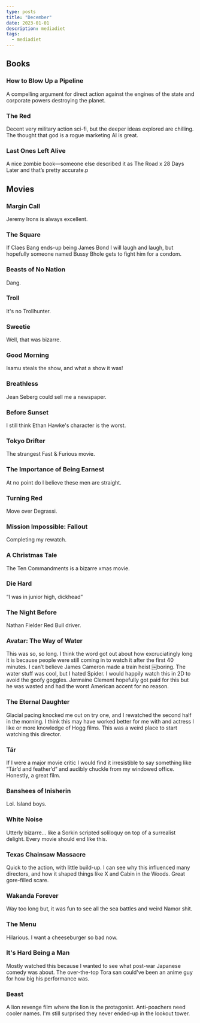 ```yaml
---
type: posts
title: "December"
date: 2023-01-01
description: mediadiet
tags:
  - mediadiet
---
```


## Books

### How to Blow Up a Pipeline ###

A compelling argument for direct action against the engines of the state and corporate powers destroying the planet.

### The Red ###

Decent very military action sci-fi, but the deeper ideas explored are chilling. The thought that god is a rogue marketing AI is great.

### Last Ones Left Alive ###

A nice zombie book—someone else described it as The Road x 28 Days Later and that’s pretty accurate.p

## Movies

### Margin Call ###

Jeremy Irons is always excellent.

### The Square ###

If Claes Bang ends-up being James Bond I will laugh and laugh, but hopefully someone named Bussy Bhole gets to fight him for a condom.

### Beasts of No Nation ###

Dang.

### Troll ###

It's no Trollhunter.

### Sweetie ###

Well, that was bizarre.

### Good Morning ###

Isamu steals the show, and what a show it was!

### Breathless ###

Jean Seberg could sell me a newspaper.

### Before Sunset ###

I still think Ethan Hawke's character is the worst.

### Tokyo Drifter ###

The strangest Fast & Furious movie.

### The Importance of Being Earnest ###

At no point do I believe these men are straight.

### Turning Red ###

Move over Degrassi.

### Mission Impossible: Fallout ###

Completing my rewatch.

### A Christmas Tale ###

The Ten Commandments is a bizarre xmas movie.

### Die Hard ###

“I was in junior high, dickhead”

### The Night Before ###

Nathan Fielder Red Bull driver.

### Avatar: The Way of Water ###

This was so, so long. I think the word got out about how excruciatingly long it is because people were still coming in to watch it after the first 40 minutes. I can’t believe James Cameron made a train heist ￼boring. The water stuff was cool, but I hated Spider. I would happily watch this in 2D to avoid the goofy goggles. Jermaine Clement hopefully got paid for this but he was wasted and had the worst American accent for no reason.

### The Eternal Daughter ###

Glacial pacing knocked me out on try one, and I rewatched the second half in the morning. I think this may have worked better for me with and actress I like or more knowledge of Hogg films. This was a weird place to start watching this director.

### Tár ###

If I were a major movie critic I would find it irresistible to say something like “Tár’d and feather’d” and audibly chuckle from my windowed office. Honestly, a great film.

### Banshees of Inisherin ###

Lol. Island boys.

### White Noise ###

Utterly bizarre… like a Sorkin scripted soliloquy on top of a surrealist delight. Every movie should end like this.

### Texas Chainsaw Massacre ###

Quick to the action, with little build-up. I can see why this influenced many directors, and how it shaped things like X and Cabin in the Woods. Great gore-filled scare.

### Wakanda Forever ###

Way too long but, it was fun to see all the sea battles and weird Namor shit. 

### The Menu ###

Hilarious. I want a cheeseburger so bad now.

### It's Hard Being a Man ###

Mostly watched this because I wanted to see what post-war Japanese comedy was about. The over-the-top Tora san could've been an anime guy for how big his performance was.

### Beast ###

A lion revenge film where the lion is the protagonist. Anti-poachers need cooler names. I'm still surprised they never ended-up in the lookout tower.